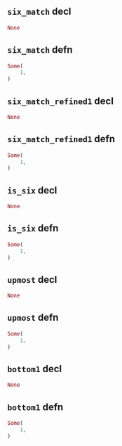 ## `six_match` decl

```rust
None
```

## `six_match` defn

```rust
Some(
    1,
)
```

## `six_match_refined1` decl

```rust
None
```

## `six_match_refined1` defn

```rust
Some(
    1,
)
```

## `is_six` decl

```rust
None
```

## `is_six` defn

```rust
Some(
    1,
)
```

## `upmost` decl

```rust
None
```

## `upmost` defn

```rust
Some(
    1,
)
```

## `bottom1` decl

```rust
None
```

## `bottom1` defn

```rust
Some(
    1,
)
```
